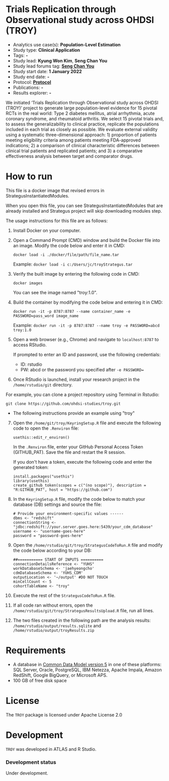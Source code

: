 Trials Replication through Observational study across OHDSI (TROY)
=============================================================================

- Analytics use case(s): **Population-Level Estimation**
- Study type: **Clinical Application**
- Tags: **-**
- Study lead: **Kyung Won Kim**, **Seng Chan You**
- Study lead forums tag: **[Seng Chan You](https://dr-you-group.github.io/profiles/)**
- Study start date: **1 January 2022**
- Study end date: **-**
- Protocol: **[Protocol](https://github.com/ohdsi-studies/Troy/blob/master/documents/TROY_Protocol_v0.4.docx)**
- Publications: **-**
- Results explorer: **-**

We initiated ‘Trials Replication through Observational study across OHDSI (TROY)’ project to generate large population-level evidence for 15 pivotal RCTs in the real world: Type 2 diabetes mellitus, atrial arrhythmia, acute coronary syndrome, and rheumatoid arthritis. We select 15 pivotal trials and, to assess the generalizability to clinical practice, replicate the populations included in each trial as closely as possible. We evaluate external validity using a systematic three-dimensional approach: 1) proportion of patients meeting eligibility criteria among patients meeting FDA-approved indications; 2) a comparison of clinical characteristic differences between clinical trial patients and replicated patients; and 3) a comparative effectiveness analysis between target and comparator drugs.

How to run
============
This file is a docker image that revised errors in StrategusInstantiatedModules.

When you open this file, you can see StrategusInstantiatedModules that are already installed and Strategus project will skip downloading modules step.

The usage instructions for this file are as follows:

 

1. Install Docker on your computer.

 

2. Open a Command Prompt (CMD) window and build the Docker file into an image.
   Modify the code below and enter it in CMD:
   ```
   docker load -i ./docker/file/path/file_name.tar
   ```
   Example: `docker load -i c:/Users/jc/troyStrategus.tar`

 

3. Verify the built image by entering the following code in CMD:
   ```
   docker images
   ```
   You can see the image named "troy:1.0".

 

4. Build the container by modifying the code below and entering it in CMD:
   ```
   docker run -it -p 8787:8787 --name container_name -e PASSWORD=pass_word image_name
   ```
   Example: `docker run -it -p 8787:8787 --name troy -e PASSWORD=abcd troy:1.0`

 

5. Open a web browser (e.g., Chrome) and navigate to `localhost:8787` to access RStudio.

 

   If prompted to enter an ID and password, use the following credentials:
   - ID: rstudio
   - PW: abcd or the password you specified after `-e PASSWORD=`

 

6. Once RStudio is launched, install your research project in the `/home/rstudio/git` directory. 

 

For example, you can clone a project repository using Terminal in Rstudio:
   ```
   git clone https://github.com/ohdsi-studies/troy.git
   ```
* The following instructions provide an example using "troy"


 

7. Open the `/home/git/troy/KeyringSetup.R` file and execute the following code to open the `.Renviron` file:
   ```
   usethis::edit_r_environ()
   ```

 

   In the `.Renviron` file, enter your GitHub Personal Access Token (GITHUB_PAT). Save the file and restart the R session. 
   
   If you don't have a token, execute the following code and enter the generated token:
   ```
   install.packages("usethis")
   library(usethis)
   create_github_token(scopes = c("(no scope)"), description = "R:GITHUB_PAT", host = "https://github.com")
   ```

 

8. In the `KeyringSetup.R` file, modify the code below to match your database (DB) settings and source the file:
   ```
   # Provide your environment-specific values ------
   dbms <- "redshift"
   connectionString <- "jdbc:redshift://your.server.goes.here:5439/your_cdm_database"
   username <- "username-goes-here"
   password = "password-goes-here"
   ```

 

9. Open the `/home/rstudio/git/troy/StrategusCodeToRun.R` file and modify the code below according to your DB:
    ```
    ##=========== START OF INPUTS ==========
    connectionDetailsReference <- "YUHS"
    workDatabaseSchema <- 'jaehyeongcho'
    cdmDatabaseSchema <- 'YUHS_CDM'
    outputLocation <- '~/output' #DO NOT TOUCH
    minCellCount <- 5
    cohortTableName <- "troy"
    ```
 

 
 

10. Execute the rest of the `StrategusCodeToRun.R` file.
11. If all code ran without errors, open the `/home/rstudio/git/troy/StrategusResultsUpload.R` file, run all lines.
12. The two files created in the following path are the analysis results: `/home/rstudio/output/results.sqlite` and `/home/rstudio/output/troyResults.zip`
 

Requirements
============

- A database in [Common Data Model version 5](https://github.com/OHDSI/CommonDataModel) in one of these platforms: SQL Server, Oracle, PostgreSQL, IBM Netezza, Apache Impala, Amazon RedShift, Google BigQuery, or Microsoft APS.
- 100 GB of free disk space

License
=======
The `TROY` package is licensed under Apache License 2.0

Development
===========
`TROY` was developed in ATLAS and R Studio.

### Development status

Under development.

